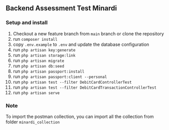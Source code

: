 ## Backend Assessment Test Minardi
### Setup and install
1. Checkout a new feature branch from `main` branch or clone the repository
2. run `composer install`
3. copy `.env.example` to `.env` and update the database configuration
4. run `php artisan key:generate`
5. run `php artisan storage:link`
6. run `php artisan migrate`
7. run `php artisan db:seed`
8. run `php artisan passport:install`
9. run `php artisan passport:client --personal`
10. run `php artisan test --filter DebitCardControllerTest`
11. run `php artisan test --filter DebitCardTransactionControllerTest`
12. run `php artisan serve`

### Note
To import the postman collection, you can import all the collection from folder `minardi_collection`
